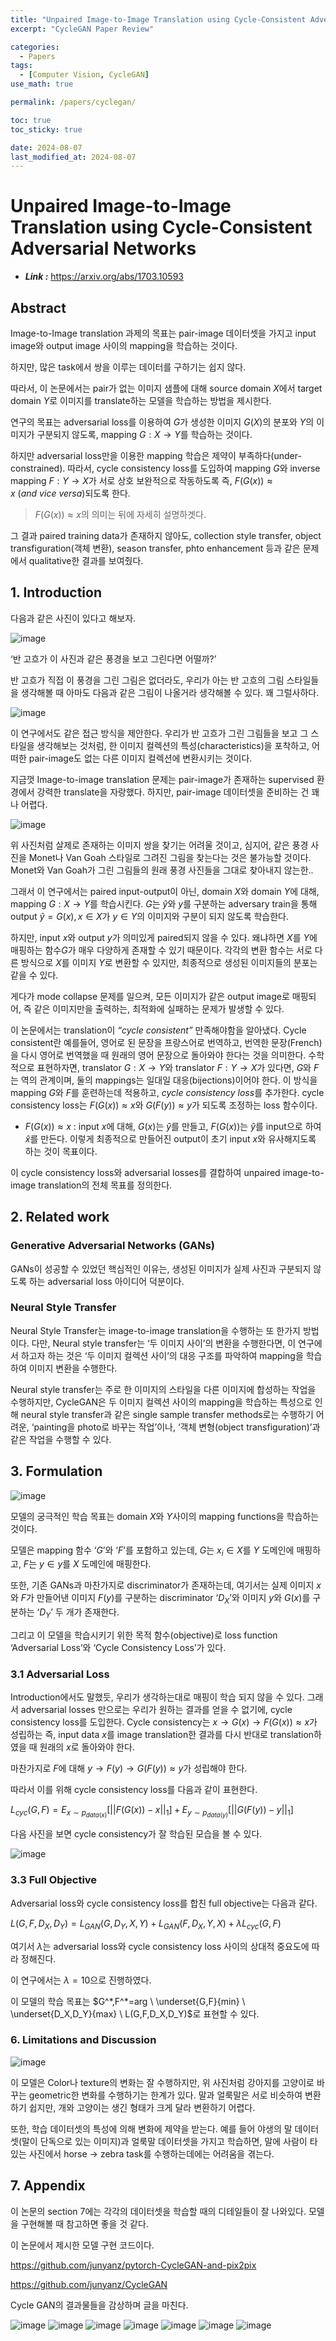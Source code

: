 ```yaml
---
title: "Unpaired Image-to-Image Translation using Cycle-Consistent Adversarial Networks"
excerpt: "CycleGAN Paper Review"

categories:
  - Papers
tags:
  - [Computer Vision, CycleGAN]
use_math: true

permalink: /papers/cyclegan/

toc: true
toc_sticky: true

date: 2024-08-07
last_modified_at: 2024-08-07
---
```


# **Unpaired Image-to-Image Translation using Cycle-Consistent Adversarial Networks**

- ***Link :*** https://arxiv.org/abs/1703.10593

## Abstract

Image-to-Image translation 과제의 목표는 pair-image 데이터셋을 가지고 input image와 output image 사이의 mapping을 학습하는 것이다.

하지만, 많은 task에서 쌍을 이루는 데이터를 구하기는 쉽지 않다. 

따라서, 이 논문에서는 pair가 없는 이미지 샘플에 대해 source domain $X$에서 target domain $Y$로 이미지를 translate하는 모델을 학습하는 방법을 제시한다.

연구의 목표는 adversarial loss를 이용하여 $G$가 생성한 이미지 $G(X)$의 분포와 $Y$의 이미지가 구분되지 않도록, mapping $G:X\rightarrow Y$를 학습하는 것이다.

하지만 adversarial loss만을 이용한 mapping 학습은 제약이 부족하다(under-constrained). 따라서, cycle consistency loss를 도입하여 mapping $G$와 inverse mapping $F : Y \rightarrow X$가 서로 상호 보완적으로 작동하도록 즉, $F(G(x))\approx x \ (and \ vice\ versa)$되도록 한다. 

> $F(G(x))\approx x$의 의미는 뒤에 자세히 설명하겟다.
> 

그 결과 paired training data가 존재하지 않아도, collection style transfer, object transfiguration(객체 변환), season transfer, phto enhancement 등과 같은 문제에서 qualitative한 결과를 보여줬다.

## 1. Introduction

다음과 같은 사진이 있다고 해보자.

![image](/assets/images/posts_img/cyclegan/1.png)

‘반 고흐가 이 사진과 같은 풍경을  보고 그린다면 어떨까?’

반 고흐가 직접 이 풍경을 그린 그림은 없더라도, 우리가 아는 반 고흐의 그림 스타일들을 생각해볼 때 아마도 다음과 같은 그림이 나올거라 생각해볼 수 있다. 꽤 그럴사하다.

![image](/assets/images/posts_img/cyclegan/2.png)

이 연구에서도 같은 접근 방식을 제안한다. 우리가 반 고흐가 그린 그림들을 보고 그 스타일을 생각해보는 것처럼, 한 이미지 컬렉션의 특성(characteristics)을 포착하고, 어떠한 pair-image도 없는 다른 이미지 컬렉션에 변환시키는 것이다.

지금껏 Image-to-image translation 문제는 pair-image가 존재하는 supervised 환경에서 강력한 translate을 자랑했다. 하지만, pair-image 데이터셋을 준비하는 건 꽤나 어렵다.

![image](/assets/images/posts_img/cyclegan/3.png)

위 사진처럼 살제로 존재하는 이미지 쌍을 찾기는 어려울 것이고, 심지어, 같은 풍경 사진을 Monet나 Van Goah 스타일로 그려진 그림을 찾는다는 것은 불가능할 것이다. Monet와 Van Goah가 그린 그림들의 원래 풍경 사진들을 그대로 찾아내지 않는한..

그래서 이 연구에서는 paired input-output이 아닌, domain $X$와 domain $Y$에 대해, mapping $G  : X \rightarrow Y$를 학습시킨다. $G$는 $\hat{y}$와 $y$를 구분하는 adversary train을 통해 output $\hat{y} = G(x), x \in X$가 $y \in Y$의 이미지와 구분이 되지 않도록 학습한다.

하지만, input $x$와 output $y$가 의미있게 paired되지 않을 수 있다. 왜냐하면 $X$를 $Y$에 매핑하는 함수$G$가 매우 다양하게 존재할 수 있기 때문이다. 각각의 변환 함수는 서로 다른 방식으로 $X$를 이미지 $Y$로 변환할 수 있지만, 최종적으로 생성된 이미지들의 분포는 같을 수 있다. 

게다가 mode collapse 문제를 일으켜, 모든 이미지가 같은 output image로 매핑되어, 즉 같은 이미지만을 출력하는, 최적화에 실패하는 문제가 발생할 수 있다.

이 논문에서는 translation이 *“cycle consistent”* 만족해야함을 알아냈다. Cycle consistent란 예를들어, 영어로 된 문장을 프랑스어로 번역하고, 번역한 문장(French)을 다시 영어로 번역했을 때 원래의 영어 문장으로 돌아와야 한다는 것을 의미한다. 수학적으로 표현하자면, translator $G : X\rightarrow Y$와 translator $F:Y\rightarrow X$가 있다면, $G$와 $F$는 역의 관계이며, 둘의 mappings는  일대일 대응(bijections)이어야 한다. 이 방식을 mapping $G$와 $F$를 훈련하는데 적용하고, *cycle consistency loss*를 추가한다. cycle consistency loss는 $F(G(x)) \approx x$와 $G(F(y)) \approx y$가 되도록 조정하는 loss 함수이다.

- $F(G(x)) \approx x$ : input $x$에 대해, $G(x)$는 $\hat{y}$를 만들고, $F(G(x))$는 $\hat{y}$를 input으로 하여 $\hat{x}$를 만든다. 이렇게 최종적으로 만들어진 output이 초기 input $x$와 유사해지도록 하는 것이 목표이다.

이 cycle consistency loss와 adversarial losses를 결합하여 unpaired image-to-image translation의 전체 목표를 정의한다.

## 2. Related work

### Generative Adversarial Networks (GANs)

GANs이 성공할 수 있었던 핵심적인 이유는, 생성된 이미지가 실제 사진과 구분되지 않도록 하는 adversarial loss 아이디어 덕분이다.

### Neural Style Transfer

Neural Style Transfer는 image-to-image translation을 수행하는 또 한가지 방법이다. 다만, Neural style transfer는 ‘두 이미지 사이’의 변환을 수행한다면, 이 연구에서 하고자 하는 것은 ‘두 이미지 컬렉션 사이’의 대응 구조를 파악하여 mapping을 학습하여 이미지 변환을 수행한다.

Neural style transfer는 주로 한 이미지의 스타일을 다른 이미지에 합성하는 작업을 수행하지만, CycleGAN은 두 이미지 컬렉션 사이의 mapping을 학습하는 특성으로 인해 neural style transfer과 같은 single sample transfer methods로는 수행하기 어려운, ‘painting을 photo로 바꾸는 작업’이나, ‘객체 변형(object transfiguration)’과 같은 작업을 수행할 수 있다.

## 3. Formulation

![image](/assets/images/posts_img/cyclegan/4.png)

모델의 궁극적인 학습 목표는 domain $X$와 $Y$사이의 mapping functions을 학습하는 것이다.

모델은 mapping 함수 ‘$G$’와 ‘$F$’를 포함하고 있는데, $G$는 $x_i \in X$를 $Y$ 도메인에 매핑하고, $F$는 $y\in y$를 $X$ 도메인에 매핑한다. 

또한, 기존 GANs과 마찬가지로 discriminator가 존재하는데, 여기서는 실제 이미지 $x$와 $F$가 만들어낸 이미지 $F(y)$를 구분하는 discriminator ‘$D_X$’와 이미지 $y$와 $G(x)$를 구분하는 ‘$D_Y$’ 두 개가 존재한다.

그리고 이 모델을 학습시키기 위한 목적 함수(objective)로 loss function ‘Adversarial Loss’와 ‘Cycle Consistency Loss’가 있다.

### 3.1 Adversarial Loss

Introduction에서도 말했듯, 우리가 생각하는대로 매핑이 학습 되지 않을 수 있다. 그래서 adversarial losses 만으로는 우리가 원하는 결과를 얻을 수 없기에, cycle consistency loss를 도입한다. Cycle consistency는 $x\rightarrow G(x) \rightarrow F(G(x)) \approx x$가 성립하는 즉, input data $x$를 image translation한 결과를 다시 반대로 translation하였을 때 원래의 $x$로 돌아와야 한다.

마찬가지로 $F$에 대해 $y \rightarrow F(y) \rightarrow G(F(y)) \approx y$가 성립해야 한다.

따라서 이를 위해 cycle consistency loss를 다음과 같이 표현한다.

$L_{cyc}(G,F)=E_{x\sim p_{data(x)}}[||F(G(x))-x||_1] + E_{y\sim p_{data(y)}}[||G(F(y))-y||_1]$ 

다음 사진을 보면 cycle consistency가 잘 학습된 모습을 볼 수 있다.

![image](/assets/images/posts_img/cyclegan/5.png)

### 3.3 Full Objective

Adversarial loss와 cycle consistency loss를 합친 full objective는 다음과 같다.

$L(G,F,D_X,D_Y)=L_{GAN}(G,D_Y,X,Y)+L_{GAN}(F,D_X,Y,X)+\lambda L_{cyc}(G,F)$

여기서 $\lambda$는 adversarial loss와 cycle consistency loss 사이의 상대적 중요도에 따라 정해진다.

이 연구에서는 $\lambda = 10$으로 진행하였다.

이 모델의 학습 목표는 $G^*,F^*=arg \ \underset{G,F}{min} \ \underset{D_X,D_Y}{max} \ L(G,F,D_X,D_Y)$로 표현할 수 있다.

### 6. Limitations and Discussion

![image](/assets/images/posts_img/cyclegan/6.png)

이 모델은 Color나 texture의 변화는 잘 수행하지만, 위 사진처럼 강아지를 고양이로 바꾸는 geometric한 변화를 수행하기는 한계가 있다. 말과 얼룩말은 서로 비슷하여 변환하기 쉽지만, 개와 고양이는 생긴 형태가 크게 달라 변환하기 어렵다.

또한, 학습 데이터셋의 특성에 의해 변화에 제약을 받는다. 예를 들어 야생의 말 데이터셋(말이 단독으로 있는 이미지)과 얼룩말 데이터셋을 가지고 학습하면, 말에 사람이 타있는 사진에서 horse → zebra task를 수행하는데에는 어려움을 겪는다.

## 7. Appendix

이 논문의 section 7에는 각각의 데이터셋을 학습할 때의 디테일들이 잘 나와있다. 모델을 구현해볼 때 참고하면 좋을 것 같다.

이 논문에서 제시한 모델 구현 코드이다.

https://github.com/junyanz/pytorch-CycleGAN-and-pix2pix

https://github.com/junyanz/CycleGAN

Cycle GAN의 결과물들을 감상하며 글을 마친다.

![image](/assets/images/posts_img/cyclegan/7.png)
![image](/assets/images/posts_img/cyclegan/8.png)
![image](/assets/images/posts_img/cyclegan/9.png)
![image](/assets/images/posts_img/cyclegan/10.png)
![image](/assets/images/posts_img/cyclegan/11.png)
![image](/assets/images/posts_img/cyclegan/12.png)
![image](/assets/images/posts_img/cyclegan/13.png)
